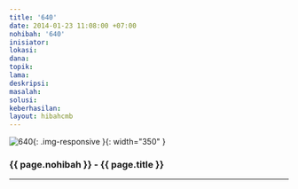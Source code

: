 ```yaml
---
title: '640'
date: 2014-01-23 11:08:00 +07:00
nohibah: '640'
inisiator: 
lokasi: 
dana: 
topik: 
lama: 
deskripsi: 
masalah: 
solusi: 
keberhasilan: 
layout: hibahcmb
---
```


![640](/static/img/hibahcmb/640.png){: .img-responsive }{: width="350" }

### {{ page.nohibah }} - {{ page.title }}

---
